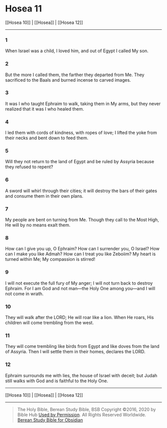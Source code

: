 # Hosea 11

[[Hosea 10]] | [[Hosea]] | [[Hosea 12]]

---

### 1
When Israel was a child, I loved him, and out of Egypt I called My son.

### 2
But the more I called them, the farther they departed from Me. They sacrificed to the Baals and burned incense to carved images.

### 3
It was I who taught Ephraim to walk, taking them in My arms, but they never realized that it was I who healed them.

### 4
I led them with cords of kindness, with ropes of love; I lifted the yoke from their necks and bent down to feed them.

### 5
Will they not return to the land of Egypt and be ruled by Assyria because they refused to repent?

### 6
A sword will whirl through their cities; it will destroy the bars of their gates and consume them in their own plans.

### 7
My people are bent on turning from Me. Though they call to the Most High, He will by no means exalt them.

### 8
How can I give you up, O Ephraim? How can I surrender you, O Israel? How can I make you like Admah? How can I treat you like Zeboiim? My heart is turned within Me; My compassion is stirred!

### 9
I will not execute the full fury of My anger; I will not turn back to destroy Ephraim. For I am God and not man—the Holy One among you—and I will not come in wrath.

### 10
They will walk after the LORD; He will roar like a lion. When He roars, His children will come trembling from the west.

### 11
They will come trembling like birds from Egypt and like doves from the land of Assyria. Then I will settle them in their homes, declares the LORD.

### 12
Ephraim surrounds me with lies, the house of Israel with deceit; but Judah still walks with God and is faithful to the Holy One.

---

[[Hosea 10]] | [[Hosea]] | [[Hosea 12]]

---

> The Holy Bible, Berean Study Bible, BSB
> Copyright &copy;2016, 2020 by Bible Hub
> [Used by Permission](https://berean.bible/terms.htm). All Rights Reserved Worldwide.
> [Berean Study Bible for Obsidian](https://github.com/gapmiss/berean-study-bible-for-obsidian)</small>

